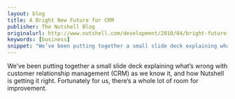 ```yaml
---
layout: blog
title: A Bright New Future for CRM
publisher: The Nutshell Blog
originalurl: http://www.nutshell.com/development/2010/04/bright-future-for-crm/
keywords: [business]
snippet: "We’ve been putting together a small slide deck explaining what’s wrong with customer relationship management (CRM) as we know it, and how Nutshell is getting it right. Fortunately for us, there’s a whole lot of room for improvement."
---
```


We’ve been putting together a small slide deck explaining what’s wrong with customer relationship management (CRM) as we know it, and how Nutshell is getting it right. Fortunately for us, there’s a whole lot of room for improvement.